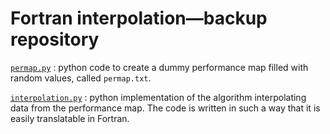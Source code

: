 # Fortran interpolation—backup repository

[`permap.py`](./permap.py) : python code to create a dummy performance map
filled with random values, called `permap.txt`.

[`interpolation.py`](./interpolation.py) : python implementation of the
algorithm interpolating data from the performance map. The code is written in
such a way that it is easily translatable in Fortran.
